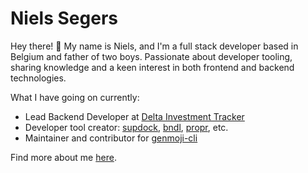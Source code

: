 # Niels Segers

Hey there! 👋 My name is Niels, and I'm a full stack developer based in Belgium and father of two boys. Passionate about developer tooling, sharing knowledge and a keen interest in both frontend and backend technologies.

What I have going on currently:

- Lead Backend Developer at [Delta Investment Tracker](https://delta.app)
- Developer tool creator: [supdock](https://github.com/segersniels/supdock), [bndl](https://github.com/segersniels/bndl), [propr](https://github.com/segersniels/propr-cli), etc.
- Maintainer and contributor for [genmoji-cli](https://github.com/carloscuesta/gitmoji-cli)

Find more about me [here](https://niels.foo/about).
